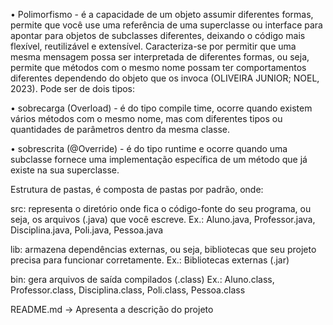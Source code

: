 •	Polimorfismo - é  a capacidade de um objeto assumir diferentes formas, permite que você use uma referência de uma superclasse ou interface para apontar para objetos de subclasses diferentes, deixando o código mais flexível, reutilizável e extensível. Caracteriza-se por permitir que uma mesma mensagem possa ser interpretada de diferentes formas,  ou seja, permite que métodos com o mesmo nome possam ter comportamentos diferentes dependendo do objeto que os invoca (OLIVEIRA JUNIOR; NOEL, 2023). Pode ser de dois tipos:

•	sobrecarga (Overload) - é do tipo compile time, ocorre quando existem vários métodos com o mesmo nome, mas com diferentes tipos ou quantidades de parâmetros dentro da mesma classe.

•	sobrescrita (@Override) - é do tipo runtime e ocorre quando uma subclasse fornece uma implementação específica de um método que já existe na sua superclasse.

Estrutura de pastas, é composta de pastas por padrão, onde:

src: representa o diretório onde fica o código-fonte do seu programa, ou seja, os arquivos (.java) que você escreve. Ex.: Aluno.java, Professor.java, Disciplina.java, Poli.java, Pessoa.java

lib: armazena dependências externas, ou seja, bibliotecas que seu projeto precisa para funcionar corretamente. Ex.: Bibliotecas externas (.jar)

bin: gera arquivos de saída compilados (.class) Ex.: Aluno.class, Professor.class, Disciplina.class, Poli.class, Pessoa.class

README.md → Apresenta a descrição do projeto
